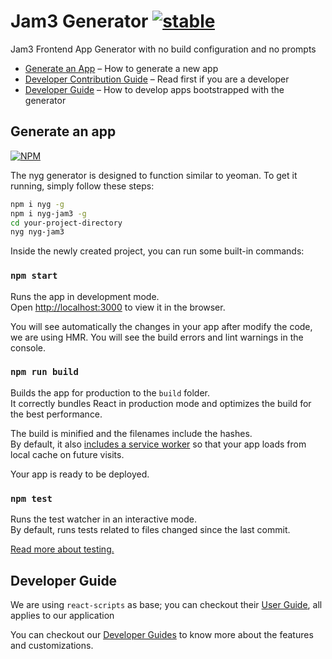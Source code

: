 # Jam3 Generator [![stable](http://hughsk.github.io/stability-badges/dist/stable.svg)](http://github.com/hughsk/stability-badges)

Jam3 Frontend App Generator with no build configuration and no prompts

* [Generate an App](#generate-an-app) – How to generate a new app
* [Developer Contribution Guide](https://github.com/Jam3/generator-jam3-v2/blob/master/CONTRIBUTING.md) – Read first if you are a developer
* [Developer Guide](#developer-guide) – How to develop apps bootstrapped with the generator

## Generate an app

[![NPM](https://nodei.co/npm/nyg-jam3.png)](https://www.npmjs.com/package/nyg-jam3)

The nyg generator is designed to function similar to yeoman. To get it running, simply follow these steps:

```bash
npm i nyg -g
npm i nyg-jam3 -g
cd your-project-directory
nyg nyg-jam3
```

Inside the newly created project, you can run some built-in commands:

### `npm start`

Runs the app in development mode.<br>
Open [http://localhost:3000](http://localhost:3000) to view it in the browser.

You will see automatically the changes in your app after modify the code, we are using HMR. 
You will see the build errors and lint warnings in the console.


### `npm run build`

Builds the app for production to the `build` folder.<br>
It correctly bundles React in production mode and optimizes the build for the best performance.

The build is minified and the filenames include the hashes.<br>
By default, it also [includes a service worker](https://github.com/facebook/create-react-app/blob/master/packages/react-scripts/template/README.md#making-a-progressive-web-app) so that your app loads from local cache on future visits.

Your app is ready to be deployed.

### `npm test`

Runs the test watcher in an interactive mode.<br>
By default, runs tests related to files changed since the last commit.

[Read more about testing.](https://github.com/facebook/create-react-app/blob/master/packages/react-scripts/template/README.md#running-tests)

## Developer Guide

We are using `react-scripts` as base; you can checkout their [User Guide](https://github.com/facebook/create-react-app/blob/master/packages/react-scripts/template/README.md), all applies to our application

You can checkout our [Developer Guides](https://github.com/Jam3/generator-jam3-v2/blob/master/DEVELOPER_GUIDE.md) to know more about the features and customizations.
